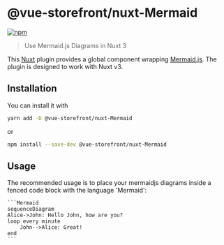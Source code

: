 # @vue-storefront/nuxt-Mermaid

[![npm](https://img.shields.io/npm/v/@vue-storefront/nuxt-mermaid)](https://npmjs.com/package/@vue-storefront/nuxt-mermaid)

> Use Mermaid.js Diagrams in Nuxt 3

This [Nuxt][1] plugin provides a global component wrapping [Mermaid.js][2].
The plugin is designed to work with Nuxt v3.

## Installation

You can install it with

```bash
yarn add -D @vue-storefront/nuxt-Mermaid
```

or

```bash
npm install --save-dev @vue-storefront/nuxt-Mermaid
```

## Usage

The recommended usage is to place your mermaidjs diagrams inside
a fenced code block with the language 'Mermaid':

    ```Mermaid
    sequenceDiagram
    Alice->John: Hello John, how are you?
    loop every minute
        John-->Alice: Great!
    end
    ```

[1]: https://v3.nuxtjs.org/
[2]: https://mermaidjs.github.io